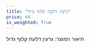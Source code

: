 ```yaml
---
title: "גרעין דלעת קלוף גדול"
price: 44
is_weighted: True
---
```


תיאור המוצר: גרעין דלעת קלוף גדול
